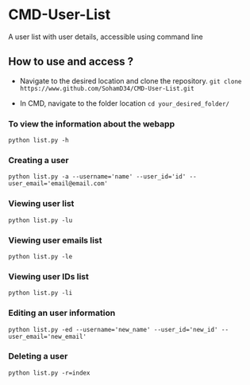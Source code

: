 # CMD-User-List
A user list with user details, accessible using command line 

## How to use and access ?

* Navigate to the desired location and clone the repository.
``` git clone https://www.github.com/SohamD34/CMD-User-List.git ```

* In CMD, navigate to the folder location
``` cd your_desired_folder/ ```

### To view the information about the webapp
``` python list.py -h  ```

### Creating a user 
``` python list.py -a --username='name' --user_id='id' --user_email='email@email.com' ```

### Viewing user list
``` python list.py -lu ```

### Viewing user emails list
``` python list.py -le ```

### Viewing user IDs list
``` python list.py -li ```

### Editing an user information
``` python list.py -ed --username='new_name' --user_id='new_id' --user_email='new_email' ```

### Deleting a user 
``` python list.py -r=index ```
